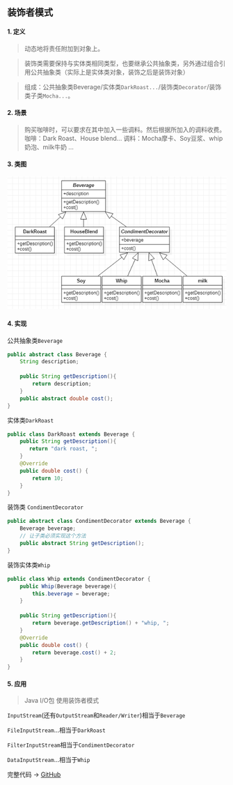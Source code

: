 ## 装饰者模式

#### 1. 定义

> 动态地将责任附加到对象上。

> 装饰类需要保持与实体类相同类型，也要继承公共抽象类，另外通过组合引用公共抽象类（实际上是实体类对象，装饰之后是装饰对象）

> 组成：公共抽象类Beverage/实体类`DarkRoast...`/装饰类`Decorator`/装饰类子类`Mocha...`。

#### 2. 场景

> 购买咖啡时，可以要求在其中加入一些调料。然后根据所加入的调料收费。
> 咖啡：Dark Roast、House blend...
> 调料：Mocha摩卡、Soy豆浆、whip奶泡、milk牛奶 ...

#### 3. 类图
![](./class-diagram/decorator-class-diagram.png)

#### 4. 实现

公共抽象类`Beverage`

```java
public abstract class Beverage {
    String description;

    public String getDescription(){
        return description;
    }
    public abstract double cost();
}
```

实体类`DarkRoast`

```java
public class DarkRoast extends Beverage {
    public String getDescription(){
       return "dark roast, ";
    }
    @Override
    public double cost() {
        return 10;
    }
}
```

装饰类 `CondimentDecorator`

```java
public abstract class CondimentDecorator extends Beverage {
    Beverage beverage;
    // 让子类必须实现这个方法
    public abstract String getDescription();
}
```

装饰实体类`Whip`

```java
public class Whip extends CondimentDecorator {
    public Whip(Beverage beverage){
        this.beverage = beverage;
    }

    public String getDescription(){
        return beverage.getDescription() + "whip, ";
    }
    @Override
    public double cost() {
        return beverage.cost() + 2;
    }
}
```

#### 5. 应用

> Java I/O包 使用装饰者模式

`InputStream`(还有`OutputStream`和`Reader/Writer`)相当于`Beverage`

`FileInputStream`...相当于`DarkRoast`

`FilterInputStream`相当于`CondimentDecorator`

`DataInputStream`...相当于`Whip`



完整代码 -> [GitHub](https://github.com/hongweihao/daily-study/tree/master/src/main/java/mkii/designPattern/decorator)

